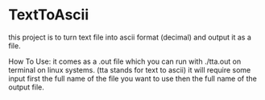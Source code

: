 # TextToAscii
this project is to turn text file into ascii format (decimal) and output it as a file.

How To Use:
it comes as a .out file which you can run with ./tta.out on terminal on linux systems.
(tta stands for text to ascii)
it will require some input first the full name of the file you want to use then the full name of the output file.
